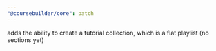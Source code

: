 ```yaml
---
"@coursebuilder/core": patch
---
```


adds the ability to create a tutorial collection, which is a flat playlist (no sections yet)
